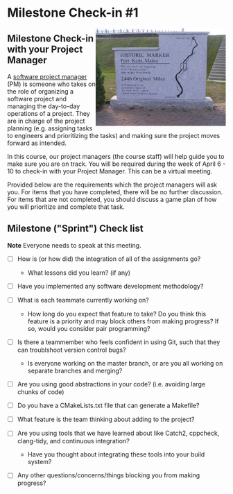 # Milestone Check-in #1

<img src="./media/fort-kent-marker.jpg" align="right" width="300px"/>

## Milestone Check-in with your Project Manager

A [software project manager](https://www.wrike.com/project-management-guide/faq/what-is-software-project-management/) (PM) is someone who takes on the role of organizing a software project and managing the day-to-day operations of a project. They are in charge of the project planning (e.g. assigning tasks to engineers and prioritizing the tasks) and making sure the project moves forward as intended.

In this course, our project managers (the course staff) will help guide you to make sure you are on track. You will be required during the week of April 6 - 10 to check-in with your Project Manager. This can be a virtual meeting. 

Provided below are the requirements which the project managers will ask you. For items that you have completed, there will be no further discussion. For items that are not completed, you should discuss a game plan of how you will prioritize and complete that task.

## Milestone ("Sprint") Check list

**Note** Everyone needs to speak at this meeting.

- [ ] How is (or how did) the integration of all of the assignments go?
	- What lessons did you learn? (if any)
- [ ] Have you implemented any software development methodology?
- [ ] What is each teammate currently working on?
	- How long do you expect that feature to take? Do you think this feature is a priority and may block others from making progress? If so, would you consider pair programming?
- [ ] Is there a teammember who feels confident in using Git, such that they can troublshoot version control bugs?
	- Is everyone working on the master branch, or are you all working on separate branches and merging?
- [ ] Are you using good abstractions in your code? (i.e. avoiding large chunks of code)
- [ ] Do you have a CMakeLists.txt file that can generate a Makefile?
- [ ] What feature is the team thinking about adding to the project?
- [ ] Are you using tools that we have learned about like Catch2, cppcheck, clang-tidy, and continuous integration?
	- Have you thought about integrating these tools into your build system?
- [ ] Any other questions/concerns/things blocking you from making progress?



